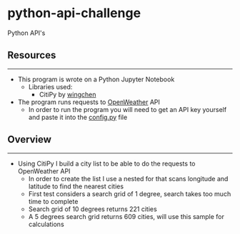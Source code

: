 # python-api-challenge
Python API's

## Resources
______
- This program is wrote on a Python Jupyter Notebook
    - Libraries used:
        - CitiPy by [wingchen](https://pypi.org/project/citipy/#files)
- The program runs requests to [OpenWeather](https://openweathermap.org/) API
    - In order to run the program you will need to get an API key yourself and paste it into the [config.py](config.py) file


## Overview
_________
- Using CitiPy I build a city list to be able to do the requests to OpenWeather API
    - In order to create the list I use a nested for that scans longitude and latitude to find the nearest cities
    - First test considers a search grid of 1 degree, search takes too much time to complete
    - Search grid of 10 degrees returns 221 cities
    - A 5 degrees search grid returns 609 cities, will use this sample for calculations